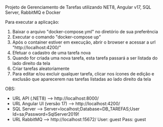 Projeto de Gerenciamento de Tarefas utilizando NET8, Angular v17, SQL Server, RabbitMQ e Docker

Para executar a aplicação:

1) Baixar o arquivo "docker-compose.yml" no diretório de sua preferência
2) Executar o comando "docker-compose up"
3) Após o container estiver em execução, abrir o browser e acessar a url "http://localhost:4200/"
4) Efetuar o cadastro de uma tarefa nova
5) Quando for criada uma nova tarefa, esta tarefa passará a ser listada do lado direito da tela
6) Criar tarefas aleatoriamente
7) Para editar e/ou excluir qualquer tarefa, clicar nos ícones de edição e exclusão que aparecerem nas tarefas listadas ao lado direito da tela


OBS:

- URL API (.NET8) --> http://localhost:8000/
- URL Angular UI (versão 17) --> http://localhost:4200/
- SQL Server --> Server=localhost;Database=DB_TAREFAS;User Id=sa;Password=SqlServer2019!
- URL RabbitMQ --> http://localhost:15672/
User: guest
Pass: guest
